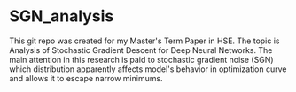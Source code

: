 # SGN_analysis
This git repo was created for my Master's Term Paper in HSE. The topic is Analysis of Stochastic Gradient Descent for Deep
Neural Networks. The main attention in this research is paid to stochastic gradient noise (SGN) which distribution apparently affects model's behavior in optimization curve and allows it to escape narrow minimums. 
